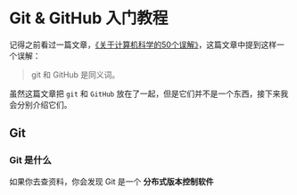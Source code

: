 # Git & GitHub 入门教程

记得之前看过一篇文章，[《关于计算机科学的50个误解》](http://www.ruanyifeng.com/blog/2019/11/50-cs-falsehoods.html)，这篇文章中提到这样一个误解：

> git 和 GitHub 是同义词。

虽然这篇文章把 `git` 和 `GitHub` 放在了一起，但是它们并不是一个东西，接下来我会分别介绍它们。

## Git

### Git 是什么

如果你去查资料，你会发现 Git 是一个 **分布式版本控制软件** 
